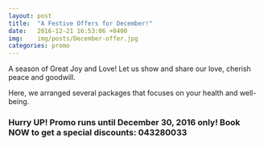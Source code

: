 ```yaml
---
layout: post
title:  "A Festive Offers for December!"
date:   2016-12-21 16:53:06 +0400
img:	img/posts/December-offer.jpg
categories: promo
---
```

A season of Great Joy and Love! Let us show and share our love, cherish peace and goodwill. 

Here, we arranged several packages that focuses on your health and well-being.

### Hurry UP! Promo runs until December 30, 2016 only! Book NOW to get a special discounts: 043280033 
